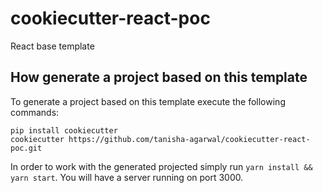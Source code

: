 # cookiecutter-react-poc

React base template

## How generate a project based on this template

To generate a project based on this template execute the following commands:

```
pip install cookiecutter
cookiecutter https://github.com/tanisha-agarwal/cookiecutter-react-poc.git
```

In order to work with the generated projected simply run `yarn install && yarn
start`. You will have a server running on port 3000.
